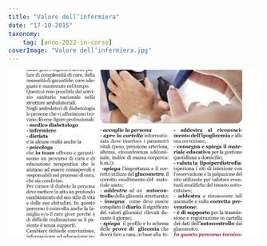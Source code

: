 ```yaml
---
title: "Valore dell’infermiera"
date: "17-10-2015"
taxonomy: 
    tag: [anno-2022-in-corso]
coverImage: "Valore dell’infermiera.jpg"
---
```


![Valore dell’infermiera](images/Valore%20dell%E2%80%99infermiera.jpg)
